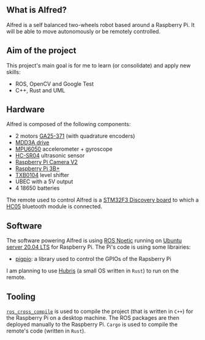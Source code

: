## What is Alfred?
Alfred is a self balanced two-wheels robot based around a Raspberry Pi. It will be able to move autonomously or be remotely controlled.

## Aim of the project
This project's main goal is for me to learn (or consolidate) and apply new skills:
- ROS, OpenCV and Google Test
- C++, Rust and UML

## Hardware
Alfred is composed of the following components:
- 2 motors [GA25-371](https://www.seeedstudio.com/JGA25-371-Geared-Motor-with-Encoder-p-4125.html) (with quadrature encoders)
- [MDD3A drive](https://gitlab.com/arnixroboticslab/alfred/-/blob/master/Datasheets/mdd3a.pdf)
- [MPU6050](https://gitlab.com/arnixroboticslab/alfred/-/blob/master/Datasheets/MPU-6000-Datasheet1.pdf) accelerometer + gyroscope
- [HC-SR04](https://gitlab.com/arnixroboticslab/alfred/-/blob/master/Datasheets/HCSR04.pdf) ultrasonic sensor
- [Raspberry Pi Camera V2](https://www.raspberrypi.com/products/camera-module-v2/)
- [Raspberry Pi 3B+](https://www.raspberrypi.com/products/raspberry-pi-3-model-b-plus/)
- [TXB0104](https://gitlab.com/arnixroboticslab/alfred/-/blob/master/Datasheets/txb0104.pdf) level shifter
- UBEC with a 5V output
- 4 18650 batteries

The remote used to control Alfred is a [STM32F3 Discovery board](https://gitlab.com/arnixroboticslab/alfred/-/blob/master/Datasheets/STM32F3_Disc_manual.pdf) to which a [HC05](https://gitlab.com/arnixroboticslab/alfred/-/blob/master/Datasheets/HC05_DS.pdf) bluetooth module is connected.

## Software
The software powering Alfred is using [ROS Noetic](http://wiki.ros.org/noetic) running on [Ubuntu server 20.04 LTS](https://ubuntu.com/download/raspberry-pi) for Raspberry Pi.
The Pi's code is using some librairies:
- [pigpio](http://abyz.me.uk/rpi/pigpio/index.html): a library used to control the GPIOs of the Rapsberry Pi

I am planning to use [Hubris](https://oxidecomputer.github.io/hubris/) (a small OS written in `Rust`) to run on the remote.

## Tooling
[`ros_cross_compile`](https://github.com/ros-tooling/cross_compile) is used to compile the project (that is written in `C++`) for the Raspberry Pi on a desktop machine. The ROS packages are then deployed manually to the Raspberry Pi.
`Cargo` is used to compile the remote's code (written in `Rust`).